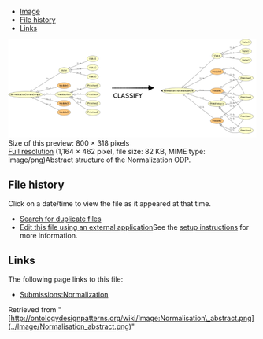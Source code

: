* [Image](../Image/Normalisation_abstract.png#file)
* [File history](../Image/Normalisation_abstract.png#filehistory)
* [Links](../Image/Normalisation_abstract.png#filelinks)

[![Image:Normalisation abstract.png](../images/thumb/5/55/Normalisation_abstract.png/800px-Normalisation_abstract.png)](../images/5/55/Normalisation_abstract.png)  
Size of this preview: 800 × 318 pixels  
[Full resolution](../images/5/55/Normalisation_abstract.png)‎ (1,164 × 462 pixel, file size: 82 KB, MIME type: image/png)Abstract structure of the Normalization ODP.




## File history

Click on a date/time to view the file as it appeared at that time.



  
* [Search for duplicate files](http://ontologydesignpatterns.org/wiki/Special:FileDuplicateSearch/Normalisation_abstract.png "Special:FileDuplicateSearch/Normalisation abstract.png")
* [Edit this file using an external application](http://ontologydesignpatterns.org/wiki/index.php?title=Image:Normalisation_abstract.png&action=edit&externaledit=true&mode=file "Image:Normalisation abstract.png")See the [setup instructions](http://www.mediawiki.org/wiki/Manual:External_editors "http://www.mediawiki.org/wiki/Manual:External_editors") for more information.

## Links



The following page links to this file:


* [Submissions:Normalization](../Submissions/Normalization "Submissions:Normalization")


Retrieved from "[http://ontologydesignpatterns.org/wiki/Image:Normalisation\_abstract.png](../Image/Normalisation_abstract.png)"